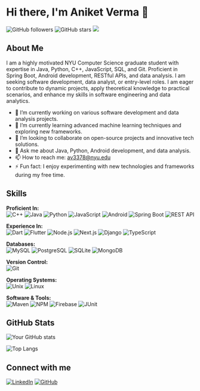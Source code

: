 # Hi there, I'm Aniket Verma 👋

![GitHub followers](https://img.shields.io/github/followers/aniketverma-7?label=Follow&style=social) 
![GitHub stars](https://img.shields.io/github/stars/aniketverma-7?affiliations=OWNER%2CCOLLABORATOR&style=social) 
[![](https://visitcount.itsvg.in/api?id=aniketverma-7&label=Profile%20Views&color=12&icon=5&pretty=false)](https://visitcount.itsvg.in)

## About Me

I am a highly motivated NYU Computer Science graduate student with expertise in Java, Python, C++, JavaScript, SQL, and Git. Proficient in Spring Boot, Android development, RESTful APIs, and data analysis. I am seeking software development, data analyst, or entry-level roles. I am eager to contribute to dynamic projects, apply theoretical knowledge to practical scenarios, and enhance my skills in software engineering and data analytics.

- 🔭 I’m currently working on various software development and data analysis projects.
- 🌱 I’m currently learning advanced machine learning techniques and exploring new frameworks.
- 👯 I’m looking to collaborate on open-source projects and innovative tech solutions.
- 💬 Ask me about Java, Python, Android development, and data analysis.
- 📫 How to reach me: av3378@nyu.edu
- ⚡ Fun fact: I enjoy experimenting with new technologies and frameworks during my free time.

## Skills

**Proficient In:**  
![C++](https://img.shields.io/badge/-C++-00599C?style=flat-square&logo=cplusplus&logoColor=white)
![Java](https://img.shields.io/badge/-Java-007396?style=flat-square&logo=java&logoColor=white)
![Python](https://img.shields.io/badge/-Python-3776AB?style=flat-square&logo=python&logoColor=white)
![JavaScript](https://img.shields.io/badge/-JavaScript-F7DF1E?style=flat-square&logo=javascript&logoColor=black)
![Android](https://img.shields.io/badge/-Android-3DDC84?style=flat-square&logo=android&logoColor=white)
![Spring Boot](https://img.shields.io/badge/-Spring_Boot-6DB33F?style=flat-square&logo=spring-boot&logoColor=white)
![REST API](https://img.shields.io/badge/-REST_API-009688?style=flat-square&logo=api&logoColor=white)

**Experience In:**  
![Dart](https://img.shields.io/badge/-Dart-0175C2?style=flat-square&logo=dart&logoColor=white)
![Flutter](https://img.shields.io/badge/-Flutter-02569B?style=flat-square&logo=flutter&logoColor=white)
![Node.js](https://img.shields.io/badge/-Node.js-339933?style=flat-square&logo=node.js&logoColor=white)
![Next.js](https://img.shields.io/badge/-Next.js-000000?style=flat-square&logo=nextdotjs&logoColor=white)
![Django](https://img.shields.io/badge/-Django-092E20?style=flat-square&logo=django&logoColor=white)
![TypeScript](https://img.shields.io/badge/-TypeScript-3178C6?style=flat-square&logo=typescript&logoColor=white)

**Databases:**  
![MySQL](https://img.shields.io/badge/-MySQL-4479A1?style=flat-square&logo=mysql&logoColor=white)
![PostgreSQL](https://img.shields.io/badge/-PostgreSQL-336791?style=flat-square&logo=postgresql&logoColor=white)
![SQLite](https://img.shields.io/badge/-SQLite-003B57?style=flat-square&logo=sqlite&logoColor=white)
![MongoDB](https://img.shields.io/badge/-MongoDB-47A248?style=flat-square&logo=mongodb&logoColor=white)

**Version Control:**  
![Git](https://img.shields.io/badge/-Git-F05032?style=flat-square&logo=git&logoColor=white)

**Operating Systems:**  
![Unix](https://img.shields.io/badge/-Unix-000000?style=flat-square&logo=unix&logoColor=white)
![Linux](https://img.shields.io/badge/-Linux-FCC624?style=flat-square&logo=linux&logoColor=black)

**Software & Tools:**  
![Maven](https://img.shields.io/badge/-Maven-C71A36?style=flat-square&logo=apache-maven&logoColor=white)
![NPM](https://img.shields.io/badge/-NPM-CB3837?style=flat-square&logo=npm&logoColor=white)
![Firebase](https://img.shields.io/badge/-Firebase-FFCA28?style=flat-square&logo=firebase&logoColor=black)
![JUnit](https://img.shields.io/badge/-JUnit-25A162?style=flat-square&logo=junit5&logoColor=white)


## GitHub Stats

![Your GitHub stats](https://github-readme-stats.vercel.app/api?username=aniketverma-7&show_icons=true&theme=radical)

![Top Langs](https://github-readme-stats.vercel.app/api/top-langs/?username=aniketverma-7&layout=compact&theme=radical)


## Connect with me

[![LinkedIn](https://img.shields.io/badge/-LinkedIn-0077B5?style=flat-square&logo=linkedin&logoColor=white)](https://linkedin.com/in/aniketverma01)
[![GitHub](https://img.shields.io/badge/-GitHub-181717?style=flat-square&logo=github&logoColor=white)](https://github.com/aniketverma-7)

